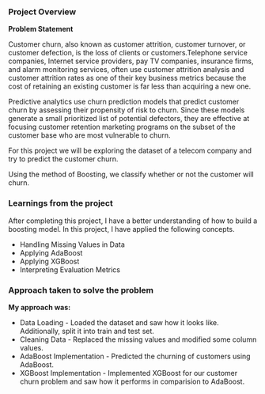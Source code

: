 ### Project Overview

 **Problem Statement**

Customer churn, also known as customer attrition, customer turnover, or customer defection, is the loss of clients or customers.Telephone service companies, Internet service providers, pay TV companies, insurance firms, and alarm monitoring services, often use customer attrition analysis and customer attrition rates as one of their key business metrics because the cost of retaining an existing customer is far less than acquiring a new one.

Predictive analytics use churn prediction models that predict customer churn by assessing their propensity of risk to churn. Since these models generate a small prioritized list of potential defectors, they are effective at focusing customer retention marketing programs on the subset of the customer base who are most vulnerable to churn.

For this project we will be exploring the dataset of a telecom company and try to predict the customer churn.

Using the method of Boosting, we classify whether or not the customer will churn.


### Learnings from the project

 After completing this project, I have a better understanding of how to build a boosting model. In this project, I have applied the following concepts.

- Handling Missing Values in Data
- Applying AdaBoost
- Applying XGBoost
- Interpreting Evaluation Metrics


### Approach taken to solve the problem

 **My approach was:**

- Data Loading - Loaded the dataset and saw how it looks like. Additionally, split it into train and test set.
- Cleaning Data - Replaced the missing values and modified some column values.
- AdaBoost Implementation - Predicted the churning of customers using AdaBoost.
- XGBoost Implementation - Implemented XGBoost for our customer churn problem and saw how it performs in comparision to AdaBoost.


